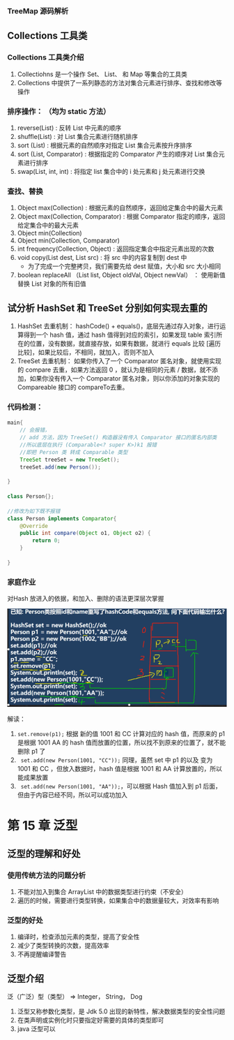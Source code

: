 ### TreeMap 源码解析
## Collections 工具类
### Collections 工具类介绍
1. Collectiohns 是一个操作 Set、 List、 和 Map 等集合的工具类
2. Collections 中提供了一系列静态的方法对集合元素进行排序、查找和修改等操作

### 排序操作： （均为 static 方法）
1. reverse(List) : 反转 List 中元素的顺序
2. shuffle(List) : 对 List 集合元素进行随机排序
3. sort (List) : 根据元素的自然顺序对指定 List 集合元素按升序排序
4. sort (List, Comparator) : 根据指定的 Comparator 产生的顺序对 List 集合元素进行排序
5. swap(List, int, int) : 将指定 list 集合中的 i 处元素和 j 处元素进行交换

### 查找、替换
1. Object max(Collection) : 根据元素的自然顺序，返回给定集合中的最大元素
2. Object max(Collection, Comparator) : 根据 Comparator 指定的顺序，返回给定集合中的最大元素
3. Object min(Collection)
4. Object min(Collection, Comparator)
5. int frequency(Collection, Object) : 返回指定集合中指定元素出现的次数
6. void copy(List dest, List src) : 将 src 中的内容复制到 dest 中
    - 为了完成一个完整拷贝，我们需要先给 dest 赋值，大小和 src 大小相同
7. boolean replaceAll （List list, Object oldVal, Object newVal） ： 使用新值替换 List 对象的所有旧值

## 试分析 HashSet 和 TreeSet 分别如何实现去重的
1. HashSet 去重机制： hashCode() + equals()，底层先通过存入对象，进行运算得到一个 hash 值，通过 hash 值得到对应的索引，如果发现 table 索引所在的位置，没有数据，就直接存放，如果有数据，就进行 equals 比较 [遍历比较]，如果比较后，不相同，就加入，否则不加入
2. TreeSet 去重机制： 如果你传入了一个 Comparator 匿名对象，就使用实现的 compare 去重，如果方法返回 0 ，就认为是相同的元素 / 数据，就不添加，如果你没有传入一个 Comparator 匿名对象，则以你添加的对象实现的 Compareable 接口的 compareTo去重。
   
### 代码检测：
```java
main{
    // 会报错，
    // add 方法，因为 TreeSet() 构造器没有传入 Comparator 接口的匿名内部类
    //所以底层在执行 (Comparable<? super K>)k1 报错
    //即把 Person 类 转成 Comparable 类型
    TreeSet treeSet = new TreeSet();
    treeSet.add(new Person());

}

class Person{};

//修改为如下既不报错
class Person implements Comparator{
    @Override
    public int compare(Object o1, Object o2) {
        return 0;
    }

}
```

### 家庭作业
对Hash 放进入的依据，和加入、删除的语法更深层次掌握

![Alt text](pictures/java后端入门第18天.png)

解读：
1. `set.remove(p1);` 根据 新的值 1001 和 CC 计算对应的 hash 值，而原来的 p1 是根据 1001 AA 的 hash 值而放置的位置，所以找不到原来的位置了，就不能删除 p1 了
2. ` set.add(new Person(1001, "CC"));` 同理，虽然 set 中 p1 的以及 变为 1001 和 CC ，但放入数据时，hash 值是根据 1001 和 AA 计算放置的，所以能成果放置
3. ` set.add(new Person(1001, "AA"));`，可以根据 Hash 值加入到 p1 后面，但由于内容已经不同，所以可以成功加入

# 第 15 章 泛型
## 泛型的理解和好处
### 使用传统方法的问题分析
1. 不能对加入到集合 ArrayList 中的数据类型进行约束（不安全）
2. 遍历的时候，需要进行类型转换，如果集合中的数据量较大，对效率有影响

### 泛型的好处
1. 编译时，检查添加元素的类型，提高了安全性
2. 减少了类型转换的次数，提高效率
3. 不再提醒编译警告

## 泛型介绍
泛（广泛）型（类型） => Integer， String， Dog
1. 泛型又称参数化类型，是 Jdk 5.0 出现的新特性，解决数据类型的安全性问题
2. 在类声明或实例化时只要指定好需要的具体的类型即可
3. java 泛型可以



